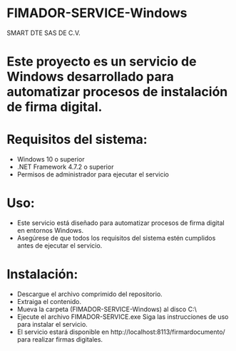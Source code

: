 # FIMADOR-SERVICE-Windows
SMART DTE SAS DE C.V.

# Este proyecto es un servicio de Windows desarrollado para automatizar procesos de instalación de firma digital.

# Requisitos del sistema:
- Windows 10 o superior
- .NET Framework 4.7.2 o superior
- Permisos de administrador para ejecutar el servicio
# Uso:
- Este servicio está diseñado para automatizar procesos de firma digital en entornos Windows.
- Asegúrese de que todos los requisitos del sistema estén cumplidos antes de ejecutar el servicio.
# Instalación:
- Descargue el archivo comprimido del repositorio.
- Extraiga el contenido.
- Mueva la carpeta (FIMADOR-SERVICE-Windows) al disco C:\
- Ejecute el archivo FIMADOR-SERVICE.exe Siga las instrucciones de uso para instalar el servicio.
- El servicio estará disponible en http://localhost:8113/firmardocumento/ para realizar firmas digitales.